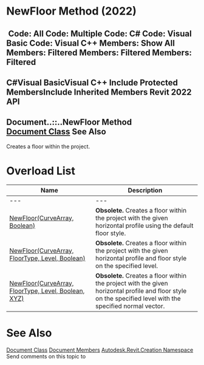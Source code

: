# NewFloor Method (2022)

﻿
 Code: All Code: Multiple Code: C# Code: Visual Basic Code: Visual C++  Members: Show All Members: Filtered Members: Filtered Members: Filtered   
---  
C#Visual BasicVisual C++
Include Protected MembersInclude Inherited Members
Revit 2022 API  
---  
Document..::..NewFloor Method   
[Document Class](ab1718f9-45fb-b3d3-827e-32ff81cf929c.md "Document Class") See Also  
---  
Creates a floor within the project.
# Overload List
| Name | Description |
| --- | --- |
| --- | --- | --- |
| [NewFloor(CurveArray, Boolean)](fc242189-f9ca-0f20-018e-196c0ce0f8f5.md "NewFloor Method \(CurveArray, Boolean\)") | **Obsolete.** Creates a floor within the project with the given horizontal profile using the default floor style. |
| [NewFloor(CurveArray, FloorType, Level, Boolean)](0092a6a8-c9cb-38be-769a-cd9fa58407e0.md "NewFloor Method \(CurveArray, FloorType, Level, Boolean\)") | **Obsolete.** Creates a floor within the project with the given horizontal profile and floor style on the specified level. |
| [NewFloor(CurveArray, FloorType, Level, Boolean, XYZ)](37a72404-d1b6-67b9-6f80-f040b05709f0.md "NewFloor Method \(CurveArray, FloorType, Level, Boolean, XYZ\)") | **Obsolete.** Creates a floor within the project with the given horizontal profile and floor style on the specified level with the specified normal vector. |

# See Also
[Document Class](ab1718f9-45fb-b3d3-827e-32ff81cf929c.md "Document Class")
[Document Members](4f835512-a922-c7da-d389-3bdcb41a5660.md "Document Members")
[Autodesk.Revit.Creation Namespace](ded320da-058a-4edd-0418-0582389559a7.md "Autodesk.Revit.Creation Namespace")
Send comments on this topic to 